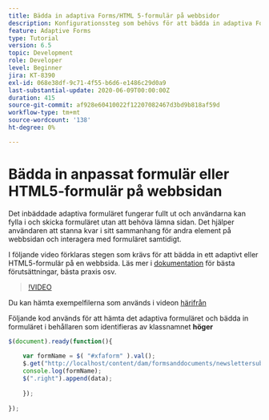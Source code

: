 ```yaml
---
title: Bädda in adaptiva Forms/HTML 5-formulär på webbsidor
description: Konfigurationssteg som behövs för att bädda in adaptiva Forms- eller HTML 5-formulär på en icke-AEM webbsida.
feature: Adaptive Forms
type: Tutorial
version: 6.5
topic: Development
role: Developer
level: Beginner
jira: KT-8390
exl-id: 068e38df-9c71-4f55-b6d6-e1486c29d0a9
last-substantial-update: 2020-06-09T00:00:00Z
duration: 415
source-git-commit: af928e60410022f12207082467d3bd9b818af59d
workflow-type: tm+mt
source-wordcount: '138'
ht-degree: 0%

---
```


# Bädda in anpassat formulär eller HTML5-formulär på webbsidan

Det inbäddade adaptiva formuläret fungerar fullt ut och användarna kan fylla i och skicka formuläret utan att behöva lämna sidan. Det hjälper användaren att stanna kvar i sitt sammanhang för andra element på webbsidan och interagera med formuläret samtidigt.

I följande video förklaras stegen som krävs för att bädda in ett adaptivt eller HTML5-formulär på en webbsida.
Läs mer i [dokumentation](https://experienceleague.adobe.com/docs/experience-manager-65/forms/adaptive-forms-basic-authoring/embed-adaptive-form-external-web-page.html) för bästa förutsättningar, bästa praxis osv.
>[!VIDEO](https://video.tv.adobe.com/v/335893?quality=12&learn=on)

Du kan hämta exempelfilerna som används i videon [härifrån](assets/embedding-af-web-page.zip)

Följande kod används för att hämta det adaptiva formuläret och bädda in formuläret i behållaren som identifieras av klassnamnet **höger**

```javascript
$(document).ready(function(){
  
    var formName = $( "#xfaform" ).val();
    $.get("http://localhost/content/dam/formsanddocuments/newslettersubscription/jcr:content?wcmmode=disabled", function(data, status){
    console.log(formName);
    $(".right").append(data);
      
    });
  
});
```
